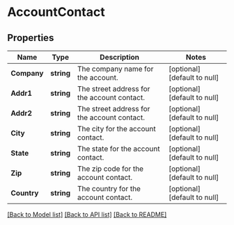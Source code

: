 # AccountContact

## Properties
Name | Type | Description | Notes
------------ | ------------- | ------------- | -------------
**Company** | **string** | The company name for the account. | [optional] [default to null]
**Addr1** | **string** | The street address for the account contact. | [optional] [default to null]
**Addr2** | **string** | The street address for the account contact. | [optional] [default to null]
**City** | **string** | The city for the account contact. | [optional] [default to null]
**State** | **string** | The state for the account contact. | [optional] [default to null]
**Zip** | **string** | The zip code for the account contact. | [optional] [default to null]
**Country** | **string** | The country for the account contact. | [optional] [default to null]

[[Back to Model list]](../README.md#documentation-for-models) [[Back to API list]](../README.md#documentation-for-api-endpoints) [[Back to README]](../README.md)


